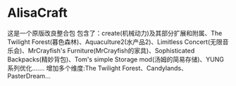 # AlisaCraft
这是一个原版改良整合包
包含了：create(机械动力)及其部分扩展和附属、The Twilight Forest(暮色森林)、Aquaculture2(水产品2)、Limitless Concert(无限音乐会)、MrCrayfish's Furniture(MrCrayfish的家具)、Sophisticated Backpacks(精妙背包)、Tom's simple Storage mod(汤姆的简易存储)、YUNG系列优化.......
增加多个维度:The Twilight Forest、Candylands、PasterDream...
